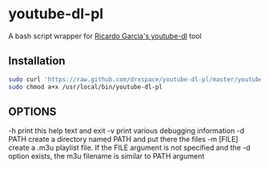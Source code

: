 youtube-dl-pl
=============

A bash script wrapper for <a href="https://github.com/rg3/youtube-dl">Ricardo Garcia's youtube-dl</a> tool

Installation
------------
```bash
sudo curl 'https://raw.github.com/drxspace/youtube-dl-pl/master/youtube-dl-pl' -o /usr/local/bin/youtube-dl-pl
sudo chmod a+x /usr/local/bin/youtube-dl-pl
```

OPTIONS
-------
  -h			print this help text and exit
  -v			print various debugging information
  -d PATH		create a directory named PATH and put there the files
  -m [FILE]		create a .m3u playlist file. If the FILE argument is not
			specified and the -d option exists, the m3u filename is similar to
			PATH argument


